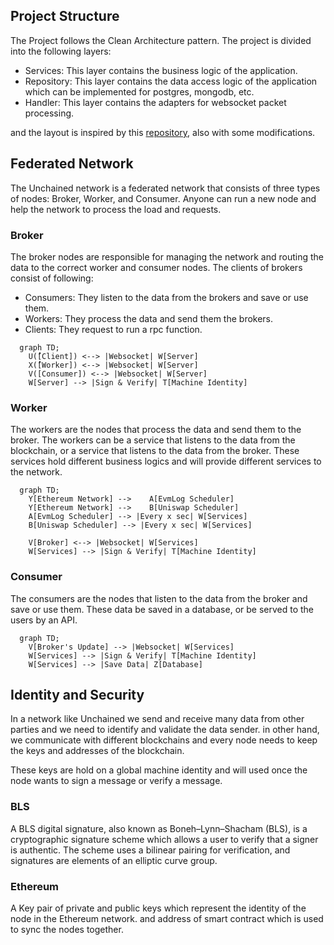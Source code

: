 
## Project Structure

The Project follows the Clean Architecture pattern. The project is divided into the following layers:

- Services: This layer contains the business logic of the application.
- Repository: This layer contains the data access logic of the application which can be implemented for postgres, mongodb, etc.
- Handler: This layer contains the adapters for websocket packet processing.

and the layout is inspired by this [repository](https://github.com/evrone/go-clean-template), also with some modifications.

## Federated Network

The Unchained network is a federated network that consists of three types of nodes: Broker, Worker, and Consumer. Anyone can run a new node and help the network to process the load and requests.

### Broker

The broker nodes are responsible for managing the network and routing the data to the correct worker and consumer nodes. The clients of brokers consist of following:

- Consumers: They listen to the data from the brokers and save or use them.
- Workers: They process the data and send them the brokers.
- Clients: They request to run a rpc function.

```mermaid
  graph TD;
    U([ٌClient]) <--> |Websocket| W[Server]
    X([ٌWorker]) <--> |Websocket| W[Server]
    V([Consumer]) <--> |Websocket| W[Server]
    W[Server] --> |Sign & Verify| T[Machine Identity]

```

### Worker

The workers are the nodes that process the data and send them to the broker. The workers can be a service that listens to the data from the blockchain, or a service that listens to the data from the broker. These services hold different business logics and will provide different services to the network.
```mermaid
  graph TD;
    Y[Ethereum Network] -->    A[EvmLog Scheduler]
    Y[Ethereum Network] -->    B[Uniswap Scheduler]
    A[EvmLog Scheduler] --> |Every x sec| W[Services]
    B[Uniswap Scheduler] --> |Every x sec| W[Services]

    V[Broker] <--> |Websocket| W[Services]
    W[Services] --> |Sign & Verify| T[Machine Identity]

```

### Consumer

The consumers are the nodes that listen to the data from the broker and save or use them. These data be saved in a database, or be served to the users by an API.

```mermaid
  graph TD;
    V[Broker's Update] --> |Websocket| W[Services]
    W[Services] --> |Sign & Verify| T[Machine Identity]
    W[Services] --> |Save Data| Z[Database]
```

## Identity and Security

In a network like Unchained we send and receive many data from other parties and we need to identify and validate the data sender. in other hand, we communicate with different blockchains and every node needs to keep the keys and addresses of the blockchain.

These keys are hold on a global machine identity and will used once the node wants to sign a message or verify a message.

### BLS

A BLS digital signature, also known as Boneh–Lynn–Shacham (BLS), is a cryptographic signature scheme which allows a user to verify that a signer is authentic. The scheme uses a bilinear pairing for verification, and signatures are elements of an elliptic curve group.

### Ethereum

A Key pair of private and public keys which represent the identity of the node in the Ethereum network. and address of smart contract which is used to sync the nodes together.
